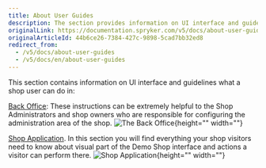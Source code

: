 ```yaml
---
title: About User Guides
description: The section provides information on UI interface and guidelines a user can perform in the Back Office and Storefront.
originalLink: https://documentation.spryker.com/v5/docs/about-user-guides
originalArticleId: 44b6ce26-7384-427c-9898-5cad7bb32ed8
redirect_from:
  - /v5/docs/about-user-guides
  - /v5/docs/en/about-user-guides
---
```


This section contains information on UI interface and guidelines what a shop user can do in:

[Back Office](https://documentation.spryker.com/v5/docs/en/v4/the-back-office-overview): These instructions can be extremely helpful to the Shop Administrators and shop owners who are responsible for configuring the administration area of the shop.
![The Back Office](https://spryker.s3.eu-central-1.amazonaws.com/docs/User+Guides/the-back-office.png){height="" width=""}

[Shop Application](https://documentation.spryker.com/v5/docs/en/v4/about-user-guides). In this section you will find everything your shop visitors need to know about visual part of the Demo Shop interface and actions a visitor can perform there.
![Shop Application](https://spryker.s3.eu-central-1.amazonaws.com/docs/User+Guides/shop-application.png){height="" width=""}
